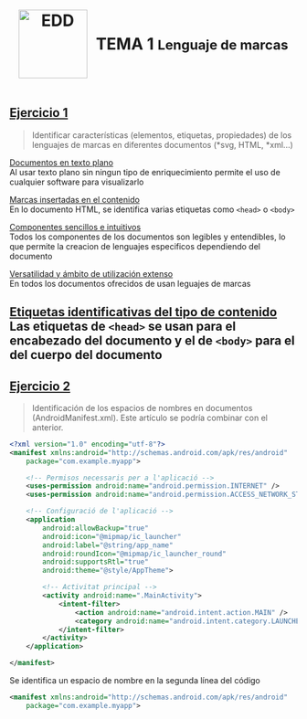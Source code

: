 <div style="display: flex; justify-content: center; align-items: center; text-align: center;">
    <h1 style="display: flex; align-items: center;">
        <img src="https://www.ticarte.com/sites/su/styles/maxxx/public/users/7/teaser/code-markup.jpg?itok=7aKREgQJ" alt="EDD" width="120" height="120" style="margin-right: 15px;">
        <b>TEMA 1 <small>Lenguaje de marcas</small></b>
    </h1>
</div>

## **<u>Ejercicio 1</u>**
>Identificar características (elementos, etiquetas, propiedades) de los lenguajes de marcas en diferentes documentos (*svg, HTML, *xml...)

<u>Documentos en texto plano</u><br/>
Al usar texto plano sin ningun tipo de enriquecimiento permite el uso de cualquier
software para visualizarlo

<u>Marcas insertadas en el contenido</u><br/>
En lo documento HTML, se identifica varias etiquetas como ``<head>`` o ``<body>``

<u>Componentes sencillos e intuitivos</u><br/>
Todos los componentes de los documentos son legibles y entendibles, lo que permite la creacion de lenguajes especificos dependiendo del documento

<u>Versatilidad y ámbito de utilización extenso</u><br/>
En todos los documentos ofrecidos de usan leguajes de marcas

<u>Etiquetas identificativas del tipo de contenido</u><br/>
Las etiquetas de ``<head>`` se usan para el encabezado del documento y el de ``<body>`` para el del cuerpo del documento
---

## **<u>Ejercicio 2</u>**
>Identificación de los espacios de nombres en documentos (AndroidManifest.xml). Este artículo se podría combinar con el anterior.

```xml
<?xml version="1.0" encoding="utf-8"?>
<manifest xmlns:android="http://schemas.android.com/apk/res/android"
    package="com.example.myapp">

    <!-- Permisos necessaris per a l'aplicació -->
    <uses-permission android:name="android.permission.INTERNET" />
    <uses-permission android:name="android.permission.ACCESS_NETWORK_STATE" />

    <!-- Configuració de l'aplicació -->
    <application
        android:allowBackup="true"
        android:icon="@mipmap/ic_launcher"
        android:label="@string/app_name"
        android:roundIcon="@mipmap/ic_launcher_round"
        android:supportsRtl="true"
        android:theme="@style/AppTheme">

        <!-- Activitat principal -->
        <activity android:name=".MainActivity">
            <intent-filter>
                <action android:name="android.intent.action.MAIN" />
                <category android:name="android.intent.category.LAUNCHER" />
            </intent-filter>
        </activity>
    </application>

</manifest>
```

Se identifica un espacio de nombre en la segunda línea del código
```xml
<manifest xmlns:android="http://schemas.android.com/apk/res/android"
    package="com.example.myapp">
```